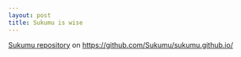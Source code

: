 ```yaml
---
layout: post
title: Sukumu is wise
---
```


[Sukumu repository](https://github.com/Sukumu) on https://github.com/Sukumu/sukumu.github.io/
